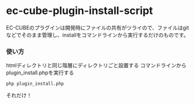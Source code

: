 # ec-cube-plugin-install-script #
EC-CUBEのプラグインは開発時にファイルの共有がツライので、ファイルはgitなどでそのまま管理し、installをコマンドラインから実行するだけのものです。


### 使い方 ###
htmlディレクトリと同じ階層にディレクトリごと設置する
コマンドラインからplugin_install.phpを実行する

```
php plugin_install.php
```

それだけ！


